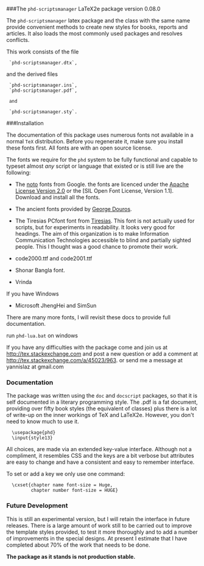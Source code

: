 ###The `phd-scriptsmanager` LaTeX2e package version 0.08.0

The `phd-scriptsmanager` latex package and the class
with the same name provide
convenient methods to create new styles for books, reports
and articles. It also loads the most commonly used packages
and resolves conflicts.

This work consists of the file

     `phd-scriptsmanager.dtx`,

and the derived files

     `phd-scriptsmanager.ins`,
     `phd-scriptsmanager.pdf`,

     and

     `phd-scriptsmanager.sty`.

###Installation

The documentation of this package uses numerous fonts not available in a
normal `TeX` distribution. Before you regenerate it, make sure you install these
fonts first. All fonts are with an open source license.

The fonts we require for the `phd` system to be fully functional and capable
to typeset almost _any_ script or language that existed or is still live are
the following:

- The [noto](https://www.google.com/get/noto/) fonts from Google. the fonts
  are licenced under the [Apache License Version 2.0](http://www.apache.org/licenses/LICENSE-2.0.html)  or the [SIL Open Font License, Version 1.1]. Download and
  install all the fonts.

- The ancient fonts provided by [George Douros](http://users.teilar.gr/~g1951d/).

- The Tiresias PCfont font from  [Tiresias](http://www.tiresias.org/fonts/). This font
  is not actually used for scripts, but for experiments in readability. It looks
  very good for headings. The aim of this organization is to make Information
  Communication Technologies accessible to blind and partially sighted people. This
  I thought was a good chance to promote their work.

- code2000.ttf and code2001.ttf

- Shonar Bangla font.

- Vrinda

If you have Windows

- Microsoft JhengHei and SimSun

There are many more fonts, I will revisit these docs to provide full documentation.

run
      `phd-lua.bat` on windows

If you have any difficulties with the package come and join us at
http://tex.stackexchange.com and post a new question or
add a comment at http://tex.stackexchange.com/a/45023/963.
or send me a message at  yannislaz at gmail.com

### Documentation

The package was written using the `doc` and `docscript` packages,
so that it is self documented in a literary programming style.
The .pdf is a fat document, providing over fifty book styles (the
equivalent of classes) plus there is a lot of write-up on the inner
workings of TeX and LaTeX2e. However, you don't need to know much
to use it.

      \usepackage{phd}
      \input{style13}

All choices, are made via an extended key-value interface.
Although not a compliment, it resembles CSS and the keys are a bit verbose but
attributes are easy to change and have a consistent and easy to remember interface.

To set or add a key we only use one command:

      \cxset{chapter name font-size = Huge,
             chapter number font-size = HUGE}

### Future Development

This is still an experimental version, but I will retain the
interface in future releases. There is a large amount of
work still to be carried out to improve the template styles
provided, to test it more thoroughly and to add a number of
improvements in the special designs. At present I estimate
that I have completed about 70% of the work that needs
to be done.

__The package as it stands is not production stable.__




